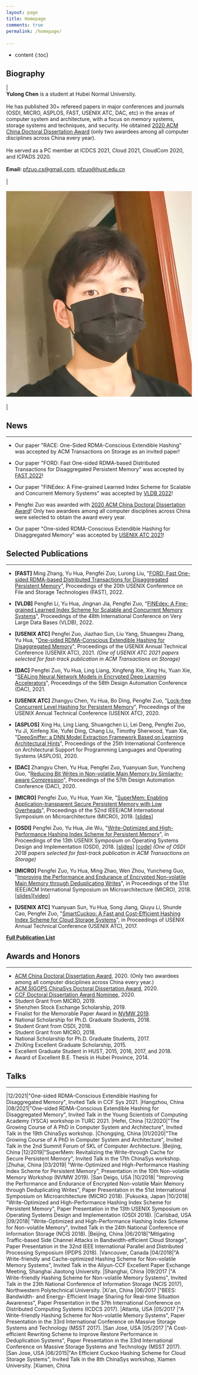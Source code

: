 ```yaml
---
layout: page
title: Homepage
comments: true
permalink: /homepage/

---
```


* content
{:toc}

 
## Biography
 
| <br> **Yulong Chen** is a student at Hubei Normal University.<br><br>He has published 30+ refereed papers in major conferences and journals (OSDI, MICRO, ASPLOS, FAST, USENIX ATC, DAC, etc) in the areas of computer system and architecture, with a focus on memory systems, storage systems and techniques, and security. He obtained [2020 ACM China Doctoral Dissertation Award](https://www.acmturc.com/2021/cn/doctoral_thesis_award.html) (only two awardees among all computer disciplines across China every year). <br><br> He served as a PC member at ICDCS 2021, Cloud 2021, CloudCom 2020, and ICPADS 2020. <br> <br> **Email:** <pfzuo.cs@gmail.com>, <pfzuo@hust.edu.cn>   <br> <br> | <br> &emsp; ![image](https://github.com/yulongC/yulongC.github.io/blob/main/QQ%E5%9B%BE%E7%89%8720220321192428.jpg) <br> <br> |


## News

---

* Our paper "RACE: One-Sided RDMA-Conscious Extendible Hashing" was accepted by ACM Transactions on Storage as an invited paper!

* Our paper "FORD: Fast One-sided RDMA-based Distributed Transactions for Disaggregated Persistent Memory" was accepted by [FAST 2022](https://www.usenix.org/conference/fast22)!

* Our paper "FINEdex: A Fine-grained Learned Index Scheme for Scalable and Concurrent Memory Systems" was accepted by [VLDB 2022](https://vldb.org/2022/)!

* Pengfei Zuo was awarded with [2020 ACM China Doctoral Dissertation Award](https://www.acmturc.com/2021/cn/doctoral_thesis_award.html)! Only two awardees among all computer disciplines across China were selected to obtain the award every year.

* Our paper "One-sided RDMA-Conscious Extendible Hashing for Disaggregated Memory" was accepted by [USENIX ATC 2021](https://www.usenix.org/conference/atc21)!


## Selected Publications  

---

* **[FAST]** Ming Zhang, Yu Hua, Pengfei Zuo, Lurong Liu, "[FORD: Fast One-sided RDMA-based Distributed Transactions for Disaggregated Persistent Memory](https://csyhua.github.io/csyhua/hua-fast2022.pdf)", Proceedings of the 20th USENIX Conference on File and Storage Technologies (FAST), 2022.

* **[VLDB]** Pengfei Li, Yu Hua, Jingnan Jia, Pengfei Zuo, "[FINEdex: A Fine-grained Learned Index Scheme for Scalable and Concurrent Memory Systems](https://csyhua.github.io/csyhua/hua-vldb2022.pdf)", Proceedings of the 48th International Conference on Very Large Data Bases (VLDB), 2022.

* **[USENIX ATC]** Pengfei Zuo, Jiazhao Sun, Liu Yang, Shuangwu Zhang, Yu Hua, "[One-sided RDMA-Conscious Extendible Hashing for Disaggregated Memory](https://www.usenix.org/conference/atc21/presentation/zuo)", Proceedings of the USENIX Annual Technical Conference (USENIX ATC), 2021. *(One of USENIX ATC 2021 papers selected for fast-track publication in ACM Transactions on Storage)*

* **[DAC]** Pengfei Zuo, Yu Hua, Ling Liang, Xingfeng Xie, Xing Hu, Yuan Xie, "[SEALing Neural Network Models in Encrypted Deep Learning Accelerators](https://csyhua.github.io/csyhua/hua-dac2021-seal.pdf)", Proceedings of the 58th Design Automation Conference (DAC), 2021.

* **[USENIX ATC]** Zhangyu Chen, Yu Hua, Bo Ding, Pengfei Zuo, "[Lock-free Concurrent Level Hashing for Persistent Memory](https://csyhua.github.io/csyhua/hua-atc2020.pdf)", Proceedings of the USENIX Annual Technical Conference (USENIX ATC), 2020.

* **[ASPLOS]** Xing Hu, Ling Liang, Shuangchen Li, Lei Deng, Pengfei Zuo, Yu Ji, Xinfeng Xie, Yufei Ding, Chang Liu, Timothy Sherwood, Yuan Xie, "[DeepSniffer: a DNN Model Extraction Framework Based on Learning Architectural Hints](https://dl.acm.org/doi/abs/10.1145/3373376.3378460)", Proceedings of the 25th International Conference on Architectural Support for Programming Languages and Operating Systems (ASPLOS), 2020. 

* **[DAC]** Zhangyu Chen, Yu Hua, Pengfei Zuo, Yuanyuan Sun, Yuncheng Guo, "[Reducing Bit Writes in Non-volatile Main Memory by Similarity-aware Compression](https://csyhua.github.io/csyhua/hua-dac2020-simcom.pdf)", Proceedings of the 57th Design Automation Conference (DAC), 2020.  

* **[MICRO]** Pengfei Zuo, Yu Hua, Yuan Xie, "[SuperMem: Enabling Application-transparent Secure Persistent Memory with Low Overheads](https://csyhua.github.io/csyhua/hua-micro2019.pdf)", Proceedings of the 52nd IEEE/ACM International Symposium on Microarchitecture (MICRO), 2019.    [[slides](https://csyhua.github.io/csyhua/hua-micro2019-slides.pdf)]

* **[OSDI]** Pengfei Zuo, Yu Hua, Jie Wu, "[Write-Optimized and High-Performance Hashing Index Scheme for Persistent Memory](https://csyhua.github.io/csyhua/hua-OSDI2018.pdf)", in Proceedings of the 13th USENIX Symposium on Operating Systems Design and Implementation (OSDI), 2018. [[slides](https://www.usenix.org/sites/default/files/conference/protected-files/osdi18_slides_zuo.pdf)] [[code](https://github.com/Pfzuo/Level-Hashing)] *(One of OSDI 2018 papers selected for fast-track publication in ACM Transactions on Storage)*

* **[MICRO]** Pengfei Zuo, Yu Hua, Ming Zhao, Wen Zhou, Yuncheng Guo, "[Improving the Performance and Endurance of Encrypted Non-volatile Main Memory through Deduplicating Writes](https://csyhua.github.io/csyhua/hua-MICRO2018.pdf)", in Proceedings of the 51st IEEE/ACM International Symposium on Microarchitecture (MICRO), 2018. [[slides](https://csyhua.github.io/csyhua/hua-micro2018-slides.pdf)][[video](https://youtu.be/CU-RVr8wOk0)]

* **[USENIX ATC]** Yuanyuan Sun, Yu Hua, Song Jiang, Qiuyu Li, Shunde Cao, Pengfei Zuo, "[SmartCuckoo: A Fast and Cost-Efficient Hashing Index Scheme for Cloud Storage Systems](https://csyhua.github.io/csyhua/hua-atc2017.pdf)", in Proceedings of USENIX Annual Technical Conference (USENIX ATC), 2017.

[**Full Publication List**](http://pfzuo.github.io/publication/)


## Awards and Honors

---
*  [ACM China Doctoral Dissertation Award](https://www.acmturc.com/2021/cn/doctoral_thesis_award.html), 2020. (Only two awardees among all computer disciplines across China every year.)
*  [ACM SIGOPS ChinaSys Doctoral Dissertation Award](https://chinasys.org/doku.php?id=home), 2020.
*  [CCF Doctoral Dissertation Award Nominee](https://www.ccf.org.cn/yxbsxwlwjtm/2021-01-14/721436.shtml), 2020.
*  Student Grant from MICRO, 2019.
*  Shenzhen Stock Exchange Scholarship, 2019.
*  Finalist for the Memorable Paper Award in [NVMW 2019](http://nvmw.ucsd.edu/).
*  National Scholarship for Ph.D. Graduate Students, 2018.
*  Student Grant from OSDI, 2018.
*  Student Grant from MICRO, 2018.
*  National Scholarship for Ph.D. Graduate Students, 2017.
*  ZhiXing Excellent Graduate Scholarship, 2015.
*  Excellent Graduate Student in HUST, 2015, 2016, 2017, and 2018.
*  Award of Excellent B.E. Thesis in Hubei Province, 2014.



## Talks

---

|12/2021|"One-sided RDMA-Conscious Extendible Hashing for Disaggregated Memory", Invited Talk in CCF Sys 2021. |Hangzhou, China
|08/2021|"One-sided RDMA-Conscious Extendible Hashing for Disaggregated Memory", Invited Talk in the Young Scientists of Computing Academy (YSCA) workshop in TURC 2021. |Hefei, China
|12/2020|"The Growing Course of A PhD in Computer System and Architecture", Invited Talk in the 19th ChinaSys workshop. |Chongqing, China
|01/2020|"The Growing Course of A PhD in Computer System and Architecture", Invited Talk in the 2nd Summit Forum of SKL of Computer Architecture. |Beijing, China
|12/2019|"SuperMem: Revitalizing the Write-through Cache for Secure Persistent Memory", Invited Talk in the 17th ChinaSys workshop. |Zhuhai, China
|03/2019| "Write-Optimized and High-Performance Hashing Index Scheme for Persistent Memory", Presentation in the 10th Non-volatile Memory Workshop (NVMW 2019). |San Deigo, USA
|10/2018| "Improving the Performance and Endurance of Encrypted Non-volatile Main Memory through Deduplicating Writes", Paper Presentation in the  51st International Symposium on Microarchitecture (MICRO 2018). |Fukuoka, Japan
|10/2018| "Write-Optimized and High-Performance Hashing Index Scheme for Persistent Memory", Paper Presentation in the 13th USENIX Symposium on Operating Systems Design and Implementation (OSDI 2018). |Carlsbad, USA
|09/2018| "Write-Optimized and High-Performance Hashing Index Scheme for Non-volatile Memory", Invited Talk in the 24th National Conference of Information Storage (NCIS 2018). |Beijing, China
|06/2018|"Mitigating Traffic-based Side Channel Attacks in Bandwidth-efficient Cloud Storage", Paper Presentation in the 32nd IEEE International Parallel and Distributed Processing Symposium (IPDPS 2018). |Vancouver, Canada
|04/2018|"A Write-friendly and Cache-optimized Hashing Scheme for Non-volatile Memory Systems", Invited Talk in the Aliyun-CCF Excellent Paper Exchange Meeting, Shanghai Jiaotong University. |Shanghai, China
|09/2017 |"A Write-friendly Hashing Scheme for Non-volatile Memory Systems", Invited Talk in the 23th National Conference of Information Storage (NCIS 2017), Northwestern Polytechnical University. |Xi'an, China
|06/2017 |"BEES: Bandwidth- and Energy- Efficient Image Sharing for Real-time Situation Awareness", Paper Presentation in the 37th International Conference on Distributed Computing Systems (ICDCS 2017). |Atlanta, USA
|05/2017 |"A Write-friendly Hashing Scheme for Non-volatile Memory Systems", Paper Presentation in the 33rd International Conference on Massive Storage Systems and Technology (MSST 2017). |San Jose, USA
|05/2017 |"A Cost-efficient Rewriting Scheme to Improve Restore Performance in Deduplication Systems", Paper Presentation in the 33rd International Conference on Massive Storage Systems and Technology (MSST 2017). |San Jose, USA
|06/2015|"An Efficient Cuckoo Hashing Scheme for Cloud Storage Systems", Invited Talk in the 8th ChinaSys workshop, Xiamen University. |Xiamen, China
